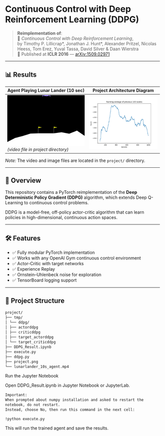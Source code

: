 # Continuous Control with Deep Reinforcement Learning (DDPG)

> **Reimplementation of**:  
> 📄 *Continuous Control with Deep Reinforcement Learning*,  
> by Timothy P. Lillicrap\*, Jonathan J. Hunt\*, Alexander Pritzel, Nicolas Heess, Tom Erez, Yuval Tassa, David Silver & Daan Wierstra  
> 📍 Published at **ICLR 2016** — [arXiv:1509.02971](https://arxiv.org/abs/1509.02971)


---
## 📊 Results

| Agent Playing Lunar Lander (10 sec)                | Project Architecture Diagram       |
| --------------------------------------------------| --------------------------------- |
| ![Agent Video](project/lunar.gif) *(video file in project directory)* | ![Project Architecture](project/project.png) |

*Note:* The video and image files are located in the `project/` directory.


---
## 📌 Overview

This repository contains a PyTorch reimplementation of the **Deep Deterministic Policy Gradient (DDPG)** algorithm, which extends Deep Q-Learning to continuous control problems.

DDPG is a model-free, off-policy actor-critic algorithm that can learn policies in high-dimensional, continuous action spaces.

---

## 🛠️ Features

- ✅ Fully modular PyTorch implementation  
- ✅ Works with any OpenAI Gym continuous control environment  
- ✅ Actor-Critic with target networks  
- ✅ Experience Replay  
- ✅ Ornstein–Uhlenbeck noise for exploration  
- ✅ TensorBoard logging support
---


## 📂 Project Structure
```
project/
├── tmp/
│ └── ddpg/
│ ├── actorddpg
│ ├── criticddpg
│ ├── target_actorddpg
│ └── target_criticddpg
├── DDPG_Result.ipynb
├── execute.py
├── ddpg.py
├── project.png
└── lunarlander_10s_agent.mp4
```

Run the Jupyter Notebook

Open DDPG_Result.ipynb in Jupyter Notebook or JupyterLab.

    Important:
    When prompted about numpy installation and asked to restart the notebook, do not restart.
    Instead, choose No, then run this command in the next cell:
```
!python execute.py
```

This will run the trained agent and save the results.
